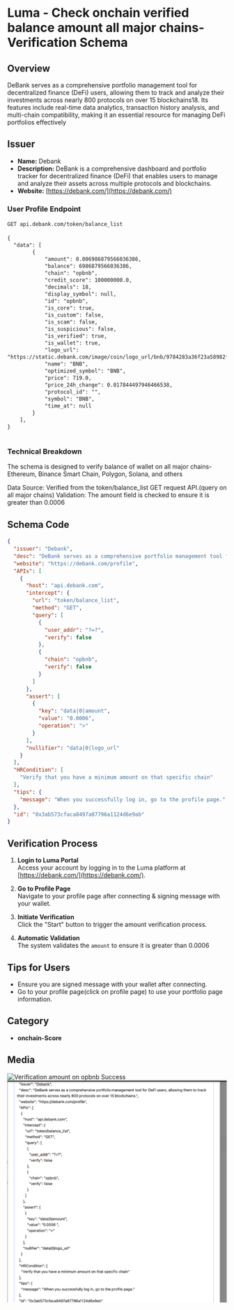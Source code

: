 # Luma - Check onchain verified balance amount all major chains- Verification Schema

## Overview

DeBank serves as a comprehensive portfolio management tool for decentralized finance (DeFi) users, allowing them to track and analyze their investments across nearly 800 protocols on over 15 blockchains18. Its features include real-time data analytics, transaction history analysis, and multi-chain compatibility, making it an essential resource for managing DeFi portfolios effectively


## Issuer

- **Name:** Debank
- **Description:** DeBank is a comprehensive dashboard and portfolio tracker for decentralized finance (DeFi) that enables users to manage and analyze their assets across multiple protocols and blockchains.
- **Website:** [https://debank.com/](https://debank.com/)  


### User Profile Endpoint

```http
GET api.debank.com/token/balance_list

{
  "data": [
        {
            "amount": 0.006986879566036386,
            "balance": 6986879566036386,
            "chain": "opbnb",
            "credit_score": 100000000.0,
            "decimals": 18,
            "display_symbol": null,
            "id": "opbnb",
            "is_core": true,
            "is_custom": false,
            "is_scam": false,
            "is_suspicious": false,
            "is_verified": true,
            "is_wallet": true,
            "logo_url": "https://static.debank.com/image/coin/logo_url/bnb/9784283a36f23a58982fc964574ea530.png",
            "name": "BNB",
            "optimized_symbol": "BNB",
            "price": 719.0,
            "price_24h_change": 0.017844497946466538,
            "protocol_id": "",
            "symbol": "BNB",
            "time_at": null
        }
    ],
}


```
### Technical Breakdown
The schema is designed to verify balance of wallet on all major chains- Ethereum, Binance Smart Chain, Polygon, Solana, and others

Data Source: Verified from the token/balance_list GET request API.(query on all major chains)
Validation: The amount field is checked to ensure it is greater than 0.0006


## Schema Code

```json
{
  "issuer": "Debank",
  "desc": "DeBank serves as a comprehensive portfolio management tool for DeFi users, allowing them to track their investments across nearly 800 protocols on over 15 blockchains.",
  "website": "https://debank.com/profile",
  "APIs": [
    {
      "host": "api.debank.com",
      "intercept": {
        "url": "token/balance_list",
        "method": "GET",
        "query": [
          {
            "user_addr": "?=?",
            "verify": false
          },
          {
            "chain": "opbnb",
            "verify": false
          }
        ]
      },
      "assert": [
        {
          "key": "data|0|amount",
          "value": "0.0006",
          "operation": ">"
        }
      ],
      "nullifier": "data|0|logo_url"
    }
  ],
  "HRCondition": [
    "Verify that you have a minimum amount on that specific chain"
  ],
  "tips": {
    "message": "When you successfully log in, go to the profile page."
  },
  "id": "0x3ab573cfaca8497a87796a1124d6e9ab"
}

```



## Verification Process

1. **Login to Luma Portal**  
   Access your account by logging in to the Luma platform at [https://debank.com/](https://debank.com/).

2. **Go to Profile Page**  
   Navigate to your profile page after connecting & signing message with your wallet.

3. **Initiate Verification**  
   Click the "Start" button to trigger the amount verification process.

4. **Automatic Validation**  
   The system validates the `amount`  to ensure it is greater than 0.0006

## Tips for Users

- Ensure you are signed message with your wallet after connecting.
- Go to your profile page(click on profile page) to use your portfolio page information.  

## Category
- **onchain-Score**


## Media 
![Verification amount on opbnb Success](./assets/debank-pass-check.png.png)
![Schema-verifaction](./assets/debank-schema.png)

